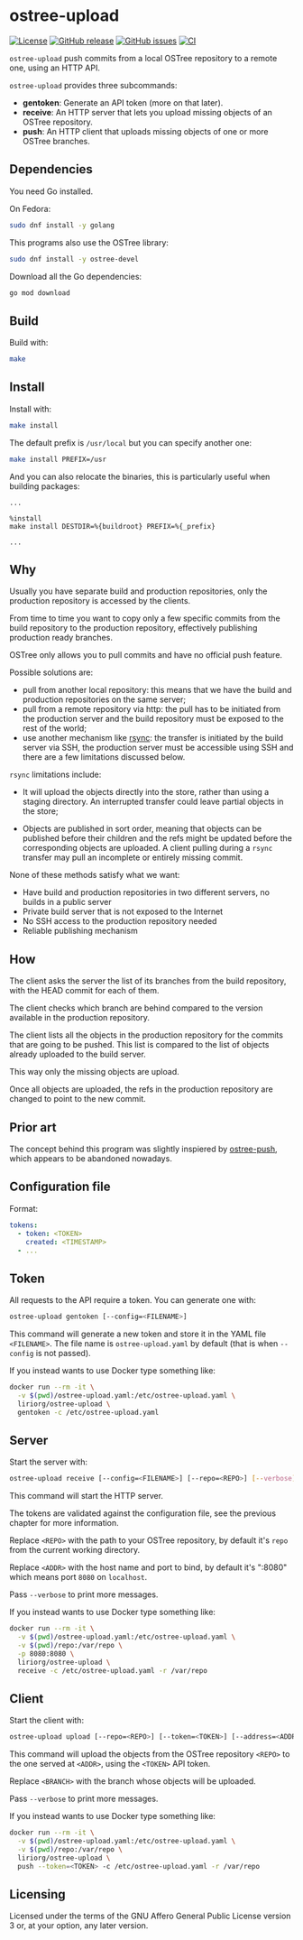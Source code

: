 <!--
SPDX-FileCopyrightText: 2020 Pier Luigi Fiorini <pierluigi.fiorini@gmail.com>

SPDX-License-Identifier: CC0-1.0
-->

ostree-upload
=============

[![License](https://img.shields.io/badge/license-AGPLv3.0-blue.svg)](https://www.gnu.org/licenses/agpl-3.0.html)
[![GitHub release](https://img.shields.io/github/release/lirios/ostree-upload.svg)](https://github.com/lirios/ostree-upload)
[![GitHub issues](https://img.shields.io/github/issues/lirios/ostree-upload.svg)](https://github.com/lirios/ostree-upload/issues)
[![CI](https://github.com/lirios/ostree-upload/workflows/CI/badge.svg?branch=develop)](https://github.com/lirios/ostree-upload/actions?query=workflow%3ACI)

`ostree-upload` push commits from a local OSTree repository to a remote one,
using an HTTP API.

`ostree-upload` provides three subcommands:

 * **gentoken**: Generate an API token (more on that later).
 * **receive**: An HTTP server that lets you upload missing objects
   of an OSTree repository.
 * **push**: An HTTP client that uploads missing objects of one
   or more OSTree branches.

## Dependencies

You need Go installed.

On Fedora:

```sh
sudo dnf install -y golang
```

This programs also use the OSTree library:

```sh
sudo dnf install -y ostree-devel
```

Download all the Go dependencies:

```sh
go mod download
```

## Build

Build with:

```sh
make
```

## Install

Install with:

```sh
make install
```

The default prefix is `/usr/local` but you can specify another one:

```sh
make install PREFIX=/usr
```

And you can also relocate the binaries, this is particularly
useful when building packages:

```
...

%install
make install DESTDIR=%{buildroot} PREFIX=%{_prefix}

...
```

## Why

Usually you have separate build and production repositories, only the production
repository is accessed by the clients.

From time to time you want to copy only a few specific commits from the build
repository to the production repository, effectively publishing production
ready branches.

OSTree only allows you to pull commits and have no official push feature.

Possible solutions are:

 * pull from another local repository: this means that we have the build and
   production repositories on the same server;
 * pull from a remote repository via http: the pull has to be initiated from
   the production server and the build repository must be exposed to the
   rest of the world;
 * use another mechanism like [rsync](https://github.com/ostreedev/ostree-releng-scripts/blob/master/rsync-repos):
   the transfer is initiated by the build server via SSH, the production server must
   be accessible using SSH and there are a few limitations discussed below.

`rsync` limitations include:

* It will upload the objects directly into the store, rather than using a
  staging directory.  An interrupted transfer could leave partial objects
  in the store;

* Objects are published in sort order, meaning that objects can be published
  before their children and the refs might be updated before the
  corresponding objects are uploaded.  A client pulling during a `rsync`
  transfer may pull an incomplete or entirely missing commit.

None of these methods satisfy what we want:

 * Have build and production repositories in two different servers,
   no builds in a public server
 * Private build server that is not exposed to the Internet
 * No SSH access to the production repository needed
 * Reliable publishing mechanism

## How

The client asks the server the list of its branches from the build repository,
with the HEAD commit for each of them.

The client checks which branch are behind compared to the version
available in the production repository.

The client lists all the objects in the production repository for the commits
that are going to be pushed.  This list is compared to the list of objects
already uploaded to the build server.

This way only the missing objects are upload.

Once all objects are uploaded, the refs in the production repository are
changed to point to the new commit.

## Prior art

The concept behind this program was slightly inspiered by [ostree-push](https://github.com/dbnicholson/ostree-push),
which appears to be abandoned nowadays.

## Configuration file

Format:

```yaml
tokens:
  - token: <TOKEN>
    created: <TIMESTAMP>
  - ...
```

## Token

All requests to the API require a token. You can generate one with:

```sh
ostree-upload gentoken [--config=<FILENAME>]
```

This command will generate a new token and store it in the YAML file `<FILENAME>`.
The file name is `ostree-upload.yaml` by default (that is when `--config` is not passed).

If you instead wants to use Docker type something like:

```sh
docker run --rm -it \
  -v $(pwd)/ostree-upload.yaml:/etc/ostree-upload.yaml \
  liriorg/ostree-upload \
  gentoken -c /etc/ostree-upload.yaml
```

## Server

Start the server with:

```sh
ostree-upload receive [--config=<FILENAME>] [--repo=<REPO>] [--verbose] --address=[<ADDR>]
```

This command will start the HTTP server.

The tokens are validated against the configuration file, see the previous
chapter for more information.

Replace `<REPO>` with the path to your OSTree repository, by default
it's `repo` from the current working directory.

Replace `<ADDR>` with the host name and port to bind, by default it's ":8080"
which means port `8080` on `localhost`.

Pass `--verbose` to print more messages.

If you instead wants to use Docker type something like:

```sh
docker run --rm -it \
  -v $(pwd)/ostree-upload.yaml:/etc/ostree-upload.yaml \
  -v $(pwd)/repo:/var/repo \
  -p 8080:8080 \
  liriorg/ostree-upload \
  receive -c /etc/ostree-upload.yaml -r /var/repo
```

## Client

Start the client with:

```sh
ostree-upload upload [--repo=<REPO>] [--token=<TOKEN>] [--address=<ADDR>] [[--branch=<BRANCH>], ...] [--verbose]
```

This command will upload the objects from the OSTree repository `<REPO>` to the one served
at `<ADDR>`, using the `<TOKEN>` API token.

Replace `<BRANCH>` with the branch whose objects will be uploaded.

Pass `--verbose` to print more messages.

If you instead wants to use Docker type something like:

```sh
docker run --rm -it \
  -v $(pwd)/ostree-upload.yaml:/etc/ostree-upload.yaml \
  -v $(pwd)/repo:/var/repo \
  liriorg/ostree-upload \
  push --token=<TOKEN> -c /etc/ostree-upload.yaml -r /var/repo
```

## Licensing

Licensed under the terms of the GNU Affero General Public License version 3 or,
at your option, any later version.
